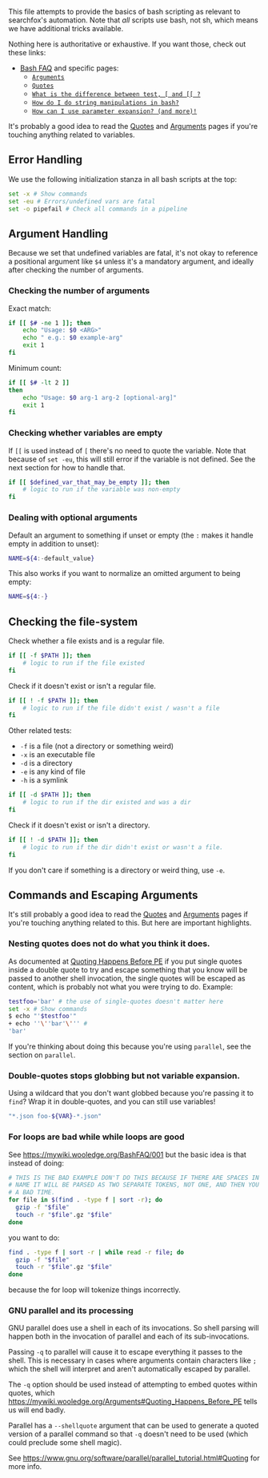 This file attempts to provide the basics of bash scripting as relevant to
searchfox's automation.  Note that _all_ scripts use bash, not sh, which means
we have additional tricks available.

Nothing here is authoritative or exhaustive.  If you want those, check out
these links:
- [Bash FAQ](https://mywiki.wooledge.org/BashFAQ) and specific pages:
  - [`Arguments`](https://mywiki.wooledge.org/Arguments)
  - [`Quotes`](https://mywiki.wooledge.org/Quotes)
  - [`What is the difference between test, [ and [[ ?`](https://mywiki.wooledge.org/BashFAQ/031)
  - [`How do I do string manipulations in bash?`](https://mywiki.wooledge.org/BashFAQ/100)
  - [`How can I use parameter expansion? (and more)!`](https://mywiki.wooledge.org/BashFAQ/073)

It's probably a good idea to read the
[Quotes](https://mywiki.wooledge.org/Quotes) and
[Arguments](https://mywiki.wooledge.org/Arguments) pages if you're touching
anything related to variables.

## Error Handling

We use the following initialization stanza in all bash scripts at the top:
```bash
set -x # Show commands
set -eu # Errors/undefined vars are fatal
set -o pipefail # Check all commands in a pipeline
```

## Argument Handling

Because we set that undefined variables are fatal, it's not okay to reference
a positional argument like `$4` unless it's a mandatory argument, and ideally
after checking the number of arguments.

### Checking the number of arguments

Exact match:
```bash
if [[ $# -ne 1 ]]; then
    echo "Usage: $0 <ARG>"
    echo " e.g.: $0 example-arg"
    exit 1
fi
```

Minimum count:
```bash
if [[ $# -lt 2 ]]
then
    echo "Usage: $0 arg-1 arg-2 [optional-arg]"
    exit 1
fi
```

### Checking whether variables are empty

If `[[` is used instead of `[` there's no need to quote the variable.  Note that
because of `set -eu`, this will still error if the variable is not defined.  See
the next section for how to handle that.

```bash
if [[ $defined_var_that_may_be_empty ]]; then
    # logic to run if the variable was non-empty
fi
```

### Dealing with optional arguments

Default an argument to something if unset or empty (the `:` makes it handle
empty in addition to unset):
```bash
NAME=${4:-default_value}
```

This also works if you want to normalize an omitted argument to being empty:
```bash
NAME=${4:-}
```

## Checking the file-system

Check whether a file exists and is a regular file.

```bash
if [[ -f $PATH ]]; then
    # logic to run if the file existed
fi
```

Check if it doesn't exist or isn't a regular file.

```bash
if [[ ! -f $PATH ]]; then
    # logic to run if the file didn't exist / wasn't a file
fi
```

Other related tests:
* `-f` is a file (not a directory or something weird)
* `-x` is an executable file
* `-d` is a directory
* `-e` is any kind of file
* `-h` is a symlink

```bash
if [[ -d $PATH ]]; then
    # logic to run if the dir existed and was a dir
fi
```

Check if it doesn't exist or isn't a directory.

```bash
if [[ ! -d $PATH ]]; then
    # logic to run if the dir didn't exist or wasn't a file.
fi
```

If you don't care if something is a directory or weird thing, use `-e`.

## Commands and Escaping Arguments
It's still probably a good idea to read the
[Quotes](https://mywiki.wooledge.org/Quotes) and
[Arguments](https://mywiki.wooledge.org/Arguments) pages if you're touching
anything related to this.  But here are important highlights.

### Nesting quotes does not do what you think it does.

As documented at [Quoting Happens Before PE](https://mywiki.wooledge.org/Arguments#Quoting_Happens_Before_PE)
if you put single quotes inside a double quote to try and escape something that
you know will be passed to another shell invocation, the single quotes will be
escaped as content, which is probably not what you were trying to do.  Example:

```bash
testfoo='bar' # the use of single-quotes doesn't matter here
set -x # Show commands
$ echo "'$testfoo'"
+ echo ''\''bar'\''' #
'bar'
```

If you're thinking about doing this because you're using `parallel`, see the
section on `parallel`.

### Double-quotes stops globbing but not variable expansion.
Using a wildcard that you don't want globbed because you're passing it to
`find`?  Wrap it in double-quotes, and you can still use variables!
```bash
"*.json foo-${VAR}-*.json"
```

### For loops are bad while while loops are good

See https://mywiki.wooledge.org/BashFAQ/001 but the basic idea is that instead
of doing:

```bash
# THIS IS THE BAD EXAMPLE DON'T DO THIS BECAUSE IF THERE ARE SPACES IN THE FILE
# NAME IT WILL BE PARSED AS TWO SEPARATE TOKENS, NOT ONE, AND THEN YOU WILL HAVE
# A BAD TIME.
for file in $(find . -type f | sort -r); do
  gzip -f "$file"
  touch -r "$file".gz "$file"
done
```

you want to do:

```bash
find . -type f | sort -r | while read -r file; do
  gzip -f "$file"
  touch -r "$file".gz "$file"
done
```

because the for loop will tokenize things incorrectly.

### GNU parallel and its processing

GNU parallel does use a shell in each of its invocations.  So shell parsing
will happen both in the invocation of parallel and each of its sub-invocations.

Passing `-q` to parallel will cause it to escape everything it passes to the
shell.  This is necessary in cases where arguments contain characters like `;`
which the shell will interpret and aren't automatically escaped by parallel.

The `-q` option should be used instead of attempting to embed quotes within
quotes, which https://mywiki.wooledge.org/Arguments#Quoting_Happens_Before_PE
tells us will end badly.

Parallel has a `--shellquote` argument that can be used to generate a quoted
version of a parallel command so that `-q` doesn't need to be used (which could
preclude some shell magic).

See https://www.gnu.org/software/parallel/parallel_tutorial.html#Quoting for
more info.